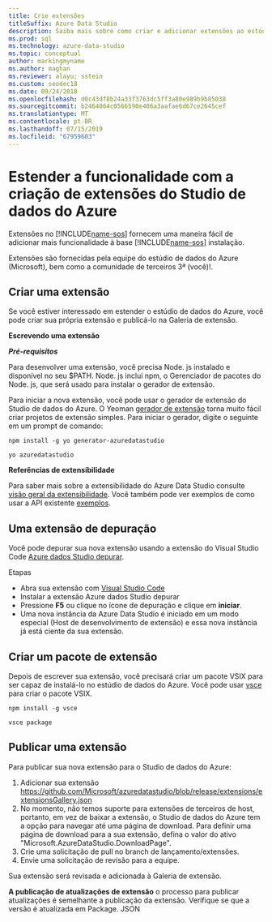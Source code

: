 ```yaml
---
title: Crie extensões
titleSuffix: Azure Data Studio
description: Saiba mais sobre como criar e adicionar extensões ao estúdio de dados do Azure
ms.prod: sql
ms.technology: azure-data-studio
ms.topic: conceptual
author: markingmyname
ms.author: maghan
ms.reviewer: alayu; sstein
ms.custom: seodec18
ms.date: 09/24/2018
ms.openlocfilehash: d0c43df8b24a33f3763dc5ff3a80e989b9b85038
ms.sourcegitcommit: b2464064c0566590e486a3aafae6d67ce2645cef
ms.translationtype: MT
ms.contentlocale: pt-BR
ms.lasthandoff: 07/15/2019
ms.locfileid: "67959603"
---
```

# <a name="extend-the-functionality-by-creating-azure-data-studio-extensions"></a>Estender a funcionalidade com a criação de extensões do Studio de dados do Azure

Extensões no [!INCLUDE[name-sos](../includes/name-sos-short.md)] fornecem uma maneira fácil de adicionar mais funcionalidade à base [!INCLUDE[name-sos](../includes/name-sos-short.md)] instalação.

Extensões são fornecidas pela equipe do estúdio de dados do Azure (Microsoft), bem como a comunidade de terceiros 3ª (você)!.


## <a name="author-an-extension"></a>Criar uma extensão

Se você estiver interessado em estender o estúdio de dados do Azure, você pode criar sua própria extensão e publicá-lo na Galeria de extensão.

**Escrevendo uma extensão**

***Pré-requisitos***

Para desenvolver uma extensão, você precisa Node. js instalado e disponível no seu $PATH. Node. js inclui npm, o Gerenciador de pacotes do Node. js, que será usado para instalar o gerador de extensão.

Para iniciar a nova extensão, você pode usar o gerador de extensão do Studio de dados do Azure. O Yeoman [gerador de extensão](https://www.npmjs.com/package/generator-azuredatastudio) torna muito fácil criar projetos de extensão simples. Para iniciar o gerador, digite o seguinte em um prompt de comando:

`npm install -g yo generator-azuredatastudio`

`yo azuredatastudio`


**Referências de extensibilidade**

Para saber mais sobre a extensibilidade do Azure Data Studio consulte [visão geral da extensibilidade](extensibility.md). Você também pode ver exemplos de como usar a API existente [exemplos](https://github.com/Microsoft/azuredatastudio/tree/master/samples).


## <a name="debug-an-extension"></a>Uma extensão de depuração

Você pode depurar sua nova extensão usando a extensão do Visual Studio Code [Azure dados Studio depurar](https://github.com/kevcunnane/sqlops-debug).

Etapas
- Abra sua extensão com [Visual Studio Code](https://code.visualstudio.com/)
- Instalar a extensão Azure dados Studio depurar
- Pressione **F5** ou clique no ícone de depuração e clique em **iniciar**.
- Uma nova instância da Azure Data Studio é iniciado em um modo especial (Host de desenvolvimento de extensão) e essa nova instância já está ciente da sua extensão.


## <a name="create-an-extension-package"></a>Criar um pacote de extensão

Depois de escrever sua extensão, você precisará criar um pacote VSIX para ser capaz de instalá-lo no estúdio de dados do Azure. Você pode usar [vsce](https://github.com/Microsoft/vscode-vsce) para criar o pacote VSIX.

`npm install -g vsce`

`vsce package`


## <a name="publish-an-extension"></a>Publicar uma extensão

Para publicar sua nova extensão para o Studio de dados do Azure:

1. Adicionar sua extensão https://github.com/Microsoft/azuredatastudio/blob/release/extensions/extensionsGallery.json
2. No momento, não temos suporte para extensões de terceiros de host, portanto, em vez de baixar a extensão, o Studio de dados do Azure tem a opção para navegar até uma página de download. Para definir uma página de download para a sua extensão, defina o valor do ativo "Microsoft.AzureDataStudio.DownloadPage".
3. Crie uma solicitação de pull no branch de lançamento/extensões.
4. Envie uma solicitação de revisão para a equipe.

Sua extensão será revisada e adicionada à Galeria de extensão.

**A publicação de atualizações de extensão** o processo para publicar atualizações é semelhante a publicação da extensão. Verifique se que a versão é atualizada em Package. JSON
